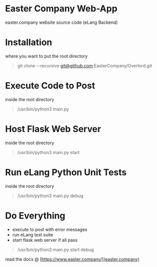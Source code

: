 
# Easter Company Web-App

easter.company website source code (eLang Backend)

# Installation

where you want to put the root directory
> git clone --recursive git@github.com:EasterCompany/Overlord.git

# Execute Code to Post

inside the root directory
> /usr/bin/python3 main.py </code>

# Host Flask Web Server

inside the root directory
> /usr/bin/python3 main.py start

# Run eLang Python Unit Tests

inside the root directory
> /usr/bin/python3 main.py debug

# Do Everything

* execute to post with error messages
* run eLang test suite
* start flask web server if all pass

> /usr/bin/python3 main.py start debug

read the docs @ [https://www.easter.company/](easter.company)
